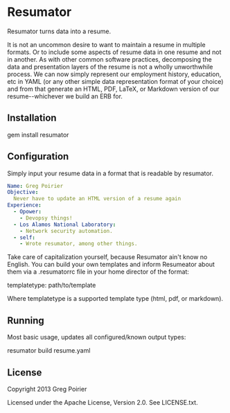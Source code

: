 # Resumator

Resumator turns data into a resume.

It is not an uncommon desire to want to maintain a resume in multiple formats.
Or to include some aspects of resume data in one resume and not in another.  As
with other common software practices, decomposing the data and presentation
layers of the resume is not a wholly unworthwhile process. We can now simply
represent our employment history, education, etc in YAML (or any other simple
data representation format of your choice) and from that generate an HTML, PDF,
LaTeX, or Markdown version of our resume--whichever we build an ERB for.

## Installation

gem install resumator

## Configuration

Simply input your resume data in a format that is readable by resumator.

```yaml
Name: Greg Poirier
Objective:
  Never have to update an HTML version of a resume again
Experience:
  - Opower:
    - Devopsy things!
  - Los Alamos National Laboratory:
    - Network security automation.
  - self:
    - Wrote resumator, among other things.
```

Take care of capitalization yourself, because Resumator ain't know no English.
You can build your own templates and inform Resumeator about them via a 
.resumatorrc file in your home director of the format:

templatetype: path/to/template

Where templatetype is a supported template type (html, pdf, or markdown).

## Running

Most basic usage, updates all configured/known output types:

resumator build resume.yaml

## License

Copyright 2013 Greg Poirier

Licensed under the Apache License, Version 2.0. See LICENSE.txt.
